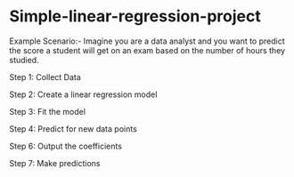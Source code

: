 # Simple-linear-regression-project

Example Scenario:- Imagine you are a data analyst and you want to predict the score a student will get on an exam based on the number of hours they studied.

Step 1: Collect Data


Step 2: Create a linear regression model

Step 3: Fit the model

Step 4: Predict for new data points

Step 6: Output the coefficients

Step 7: Make predictions
